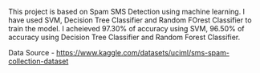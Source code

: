 This project is based on Spam SMS Detection using machine learning.
I have used SVM, Decision Tree Classifier and Random FOrest Classifier to train the model.
I acheieved 97.30% of accuracy using SVM, 96.50% of accuracy using Decision Tree Classifier and Random Forest Classifier.

Data Source - https://www.kaggle.com/datasets/uciml/sms-spam-collection-dataset

